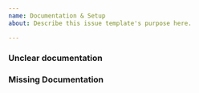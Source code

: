 ```yaml
---
name: Documentation & Setup
about: Describe this issue template's purpose here.

---
```


### Unclear documentation

<!-- Please include the URL and section which is unclear. -->

### Missing Documentation

<!-- Did you find an issue deploying the platform or using a specific feature. -->
